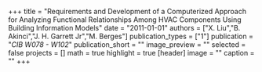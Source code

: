 +++
title = "Requirements and Development of a Computerized Approach for Analyzing Functional Relationships Among HVAC Components Using Building Information Models"
date = "2011-01-01"
authors = ["X. Liu","B. Akinci","J. H. Garrett Jr","M. Berges"]
publication_types = ["1"]
publication = "_CIB W078 - W102_"
publication_short = ""
image_preview = ""
selected = false
projects = []
math = true
highlight = true
[header]
image = ""
caption = ""
+++

